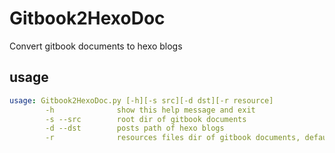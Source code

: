 # Gitbook2HexoDoc
Convert gitbook documents to hexo blogs

## usage

``` yml
usage: Gitbook2HexoDoc.py [-h][-s src][-d dst][-r resource]
        -h              show this help message and exit
        -s --src        root dir of gitbook documents
        -d --dst        posts path of hexo blogs
        -r              resources files dir of gitbook documents, default "assets"
```
